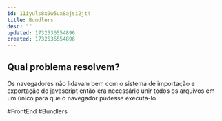 ```yaml
---
id: 11iyuls8x9w5ux8ajsi2jt4
title: Bundlers
desc: ""
updated: 1732536554896
created: 1732536554896
---
```


## Qual problema resolvem?

Os navegadores não lidavam bem com o sistema de importação e exportação do javascript então era necessário unir todos os arquivos em um único para que o navegador pudesse executa-lo.

#FrontEnd #Bundlers
